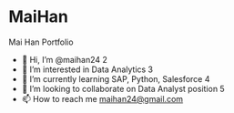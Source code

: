 # MaiHan
Mai Han Portfolio
- 👋 Hi, I’m @maihan24
2
- 👀 I’m interested in Data Analytics
3
- 🌱 I’m currently learning SAP, Python, Salesforce
4
- 💞️ I’m looking to collaborate on Data Analyst position
5
- 📫 How to reach me maihan24@gmail.com
